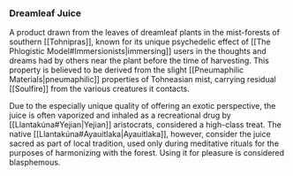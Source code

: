 ### Dreamleaf Juice

A product drawn from the leaves of dreamleaf plants in the mist-forests of southern [[Tohnipras]], known for its unique psychedelic effect of [[The Phlogistic Model#Immersionists|immersing]] users in the thoughts and dreams had by others near the plant before the time of harvesting. This property is believed to be derived from the slight [[Pneumaphilic Materials|pneumaphilic]] properties of Tohneasian mist, carrying residual [[Soulfire]] from the various creatures it contacts.  

Due to the especially unique quality of offering an exotic perspective, the juice is often vaporized and inhaled as a recreational drug by [[Llantakúna#Yejian|Yejian]] aristocrats, considered a high-class treat. The native [[Llantakúna#Ayauitlaka|Ayauitlaka]], however, consider the juice sacred as part of local tradition, used only during meditative rituals for the purposes of harmonizing with the forest. Using it for pleasure is considered blasphemous.